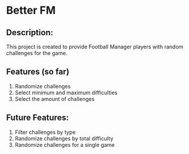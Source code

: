 # Better FM

## Description:

This project is created to provide Football Manager players with random challenges for the game.

## Features (so far)

1) Randomize challenges
2) Select minimum and maximum difficulties
3) Select the amount of challenges

## Future Features:

1) Filter challenges by type
2) Randomize challenges by total difficulty
3) Randomize challenges for a single game
